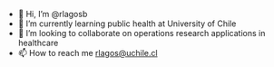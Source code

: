 - 👋 Hi, I’m @rlagosb
- 🌱 I’m currently learning public health at University of Chile
- 💞️ I’m looking to collaborate on operations research applications in healthcare
- 📫 How to reach me rlagos@uchile.cl

<!---
rlagosb/rlagosb is a ✨ special ✨ repository because its `README.md` (this file) appears on your GitHub profile.
You can click the Preview link to take a look at your changes.
--->

